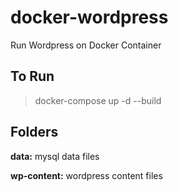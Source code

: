 # docker-wordpress
Run Wordpress on Docker Container

## To Run

> docker-compose  up -d --build

## Folders

**data:** mysql data files

**wp-content:** wordpress content files
 
